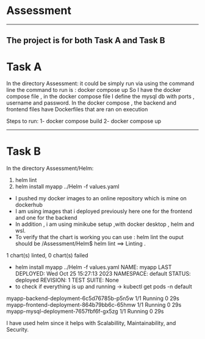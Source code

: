 # Assessment
--------------------------------------------------------------
The project is for both Task A and Task B
--------------------------------------------------------------
# Task A

In the directory Assessment:
it could be simply run via using the command line
the command to run is : docker compose up 
So I have the docker compose file , in the docker compose file I define the mysql db with ports , username and password.
In the docker compose , the backend and frontend files have Dockerfiles that are ran on execution

Steps to run:
1- docker compose build
2- docker compose up

--------------------------------------------------------------
# Task B 

In the directory Assessment/Helm:
1. helm lint
2. helm install myapp ../Helm -f values.yaml 


- I pushed my docker images to an online repository which is mine on dockerhub 
- I am using images that i deployed previously here one for the frontend and one for the backend
- In addition , i am using minikube setup ,with docker desktop , helm and wsl.
- To verify that the chart is working you can use : helm lint
the ouput should be 
/Assessment/Helm$ helm lint
==> Linting .

1 chart(s) linted, 0 chart(s) failed
-  helm install myapp ../Helm -f values.yaml
NAME: myapp
LAST DEPLOYED: Wed Oct 25 15:27:13 2023
NAMESPACE: default
STATUS: deployed
REVISION: 1
TEST SUITE: None
- to check if everything is up and running -> kubectl get pods -n default


myapp-backend-deployment-6c5d76785b-p5n5w    1/1     Running   0          29s
myapp-frontend-deployment-864b79bb6c-65hmw   1/1     Running   0          29s
myapp-mysql-deployment-7657fbf6f-gx5zg       1/1     Running   0          29s

I have used helm since it helps with Scalabillity, Maintainability, and Security.